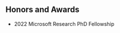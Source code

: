 ## Honors and Awards

<ul style="margin:0 0 5px;">
  <li>2022 Microsoft Research PhD Fellowship</li>
</ul>